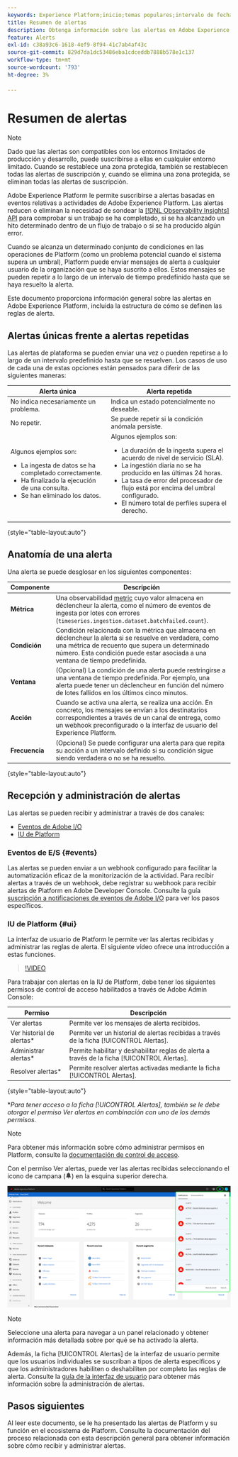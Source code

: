 ```yaml
---
keywords: Experience Platform;inicio;temas populares;intervalo de fechas
title: Resumen de alertas
description: Obtenga información sobre las alertas en Adobe Experience Platform, incluida la estructura de cómo se definen las reglas de alerta.
feature: Alerts
exl-id: c38a93c6-1618-4ef9-8f94-41c7ab4af43c
source-git-commit: 829d7da1dc53486eba1cdceddb7888b578e1c137
workflow-type: tm+mt
source-wordcount: '793'
ht-degree: 3%

---
```


# Resumen de alertas

>[!NOTE]
>
>Dado que las alertas son compatibles con los entornos limitados de producción y desarrollo, puede suscribirse a ellas en cualquier entorno limitado. Cuando se restablece una zona protegida, también se restablecen todas las alertas de suscripción y, cuando se elimina una zona protegida, se eliminan todas las alertas de suscripción.

Adobe Experience Platform le permite suscribirse a alertas basadas en eventos relativas a actividades de Adobe Experience Platform. Las alertas reducen o eliminan la necesidad de sondear la [[!DNL Observability Insights] API](../api/overview.md) para comprobar si un trabajo se ha completado, si se ha alcanzado un hito determinado dentro de un flujo de trabajo o si se ha producido algún error.

Cuando se alcanza un determinado conjunto de condiciones en las operaciones de Platform (como un problema potencial cuando el sistema supera un umbral), Platform puede enviar mensajes de alerta a cualquier usuario de la organización que se haya suscrito a ellos. Estos mensajes se pueden repetir a lo largo de un intervalo de tiempo predefinido hasta que se haya resuelto la alerta.

Este documento proporciona información general sobre las alertas en Adobe Experience Platform, incluida la estructura de cómo se definen las reglas de alerta.

## Alertas únicas frente a alertas repetidas

Las alertas de plataforma se pueden enviar una vez o pueden repetirse a lo largo de un intervalo predefinido hasta que se resuelven. Los casos de uso de cada una de estas opciones están pensados para diferir de las siguientes maneras:

| Alerta única | Alerta repetida |
| --- | --- |
| No indica necesariamente un problema. | Indica un estado potencialmente no deseable. |
| No repetir. | Se puede repetir si la condición anómala persiste. |
| Algunos ejemplos son:<ul><li>La ingesta de datos se ha completado correctamente.</li><li>Ha finalizado la ejecución de una consulta.</li><li>Se han eliminado los datos.</li></ul> | Algunos ejemplos son:<ul><li>La duración de la ingesta supera el acuerdo de nivel de servicio (SLA).</li><li>La ingestión diaria no se ha producido en las últimas 24 horas.</li><li>La tasa de error del procesador de flujo está por encima del umbral configurado.</li><li>El número total de perfiles supera el derecho.</li></ul> |

{style="table-layout:auto"}

## Anatomía de una alerta

Una alerta se puede desglosar en los siguientes componentes:

| Componente | Descripción |
| --- | --- |
| **Métrica** | Una observabilidad [metric](../api/metrics.md#available-metrics) cuyo valor almacena en déclencheur la alerta, como el número de eventos de ingesta por lotes con errores (`timeseries.ingestion.dataset.batchfailed.count`). |
| **Condición** | Condición relacionada con la métrica que almacena en déclencheur la alerta si se resuelve en verdadera, como una métrica de recuento que supera un determinado número. Esta condición puede estar asociada a una ventana de tiempo predefinida. |
| **Ventana** | (Opcional) La condición de una alerta puede restringirse a una ventana de tiempo predefinida. Por ejemplo, una alerta puede tener un déclencheur en función del número de lotes fallidos en los últimos cinco minutos. |
| **Acción** | Cuando se activa una alerta, se realiza una acción. En concreto, los mensajes se envían a los destinatarios correspondientes a través de un canal de entrega, como un webhook preconfigurado o la interfaz de usuario del Experience Platform. |
| **Frecuencia** | (Opcional) Se puede configurar una alerta para que repita su acción a un intervalo definido si su condición sigue siendo verdadera o no se ha resuelto. |

{style="table-layout:auto"}

## Recepción y administración de alertas

Las alertas se pueden recibir y administrar a través de dos canales:

* [Eventos de Adobe I/O](#events)
* [IU de Platform](#ui)

### Eventos de E/S {#events}

Las alertas se pueden enviar a un webhook configurado para facilitar la automatización eficaz de la monitorización de la actividad. Para recibir alertas a través de un webhook, debe registrar su webhook para recibir alertas de Platform en Adobe Developer Console. Consulte la guía [suscripción a notificaciones de eventos de Adobe I/O](./subscribe.md) para ver los pasos específicos.

### IU de Platform {#ui}

La interfaz de usuario de Platform le permite ver las alertas recibidas y administrar las reglas de alerta. El siguiente vídeo ofrece una introducción a estas funciones.

>[!VIDEO](https://video.tv.adobe.com/v/336218?quality=12&learn=on)

Para trabajar con alertas en la IU de Platform, debe tener los siguientes permisos de control de acceso habilitados a través de Adobe Admin Console:

| Permiso | Descripción |
| --- | --- |
| Ver alertas | Permite ver los mensajes de alerta recibidos. |
| Ver historial de alertas* | Permite ver un historial de alertas recibidas a través de la ficha [!UICONTROL Alertas]. |
| Administrar alertas* | Permite habilitar y deshabilitar reglas de alerta a través de la ficha [!UICONTROL Alertas]. |
| Resolver alertas* | Permite resolver alertas activadas mediante la ficha [!UICONTROL Alertas]. |

{style="table-layout:auto"}

**Para tener acceso a la ficha [!UICONTROL Alertas], también se le debe otorgar el permiso Ver alertas en combinación con uno de los demás permisos.*

>[!NOTE]
>
>Para obtener más información sobre cómo administrar permisos en Platform, consulte la [documentación de control de acceso](../../access-control/ui/overview.md).

Con el permiso Ver alertas, puede ver las alertas recibidas seleccionando el icono de campana (![Icono de campana](/help/images/icons/bell.png)) en la esquina superior derecha.

![](../images/alerts/overview/ui.png)

>[!NOTE]
>
> Seleccione una alerta para navegar a un panel relacionado y obtener información más detallada sobre por qué se ha activado la alerta.

Además, la ficha [!UICONTROL Alertas] de la interfaz de usuario permite que los usuarios individuales se suscriban a tipos de alerta específicos y que los administradores habiliten o deshabiliten por completo las reglas de alerta. Consulte la [guía de la interfaz de usuario](./ui.md) para obtener más información sobre la administración de alertas.

## Pasos siguientes

Al leer este documento, se le ha presentado las alertas de Platform y su función en el ecosistema de Platform. Consulte la documentación del proceso relacionada con esta descripción general para obtener información sobre cómo recibir y administrar alertas.
